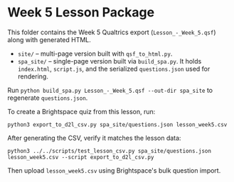 # Week 5 Lesson Package

This folder contains the Week 5 Qualtrics export (`Lesson_-_Week_5.qsf`) along with generated HTML.

* `site/` – multi-page version built with `qsf_to_html.py`.
* `spa_site/` – single-page version built via `build_spa.py`. It holds `index.html`, `script.js`, and the serialized `questions.json` used for rendering.

Run `python build_spa.py Lesson_-_Week_5.qsf --out-dir spa_site` to regenerate `questions.json`.

To create a Brightspace quiz from this lesson, run:

```
python3 export_to_d2l_csv.py spa_site/questions.json lesson_week5.csv
```
After generating the CSV, verify it matches the lesson data:
```
python3 ../../scripts/test_lesson_csv.py spa_site/questions.json lesson_week5.csv --script export_to_d2l_csv.py
```

Then upload `lesson_week5.csv` using Brightspace's bulk question import.
